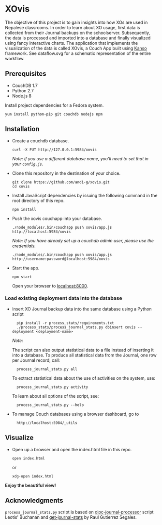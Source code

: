 # XOvis

The objective of this project is to gain insights into how XOs are used in
Nepalese classrooms. In order to learn about XO usage, first data is collected
from their Journal backups on the schoolserver. Subsequently, the data is
processed and imported into a database and finally visualized using fancy
interactive charts. The application that implements the visualization of the
data is called XOvis, a Couch App built using [Kanso](htttp://kan.so)
framework. See dataflow.svg for a schematic representation of the entire
workflow.

## Prerequisites

- CouchDB 1.7
- Python 2.7
- Node.js 8

Install project dependencies for a Fedora system.

    yum install python-pip git couchdb nodejs npm


## Installation

* Create a couchdb database.

      curl -X PUT http://127.0.0.1:5984/xovis

  _Note: if you use a different database name, you'll need to set that in your
  `config.js`._

* Clone this repository in the destination of your choice.

      git clone https://github.com/andi-g/xovis.git
      cd xovis

* Install JavaScript dependencies by issuing the following command
  in the root directory of this repo.

      npm install

* Push the xovis couchapp into your database.

      ./node_modules/.bin/couchapp push xovis/app.js http://localhost:5984/xovis

  _Note: If you have already set up a couchdb admin user, please use the credentials._

      ./node_modules/.bin/couchapp push xovis/app.js http://username:password@localhost:5984/xovis

* Start the app.

      npm start

  Open your browser to [localhost:8000](http://localhost:8000).


### Load existing deployment data into the database

* Insert XO Journal backup data into the same database using a Python script

		pip install -r process_stats/requirements.txt
		./process_stats/process_journal_stats.py dbinsert xovis --deployment <deployment-name>
		
	*Note:*

	The script can also output statistical data to a file instead of inserting it
	into a database. To produce all statistical data from the Journal, one row per
	Journal record, call:
	
		process_journal_stats.py all
	
	To extract statistical data about the use of activities on the system, use:
	
		process_journal_stats.py activity
	
	To learn about all options of the script, see:
	
		process_journal_stats.py --help

* To manage Couch databases using a browser dashboard, go to

		http://localhost:5984/_utils

## Visualize

* Open up a browser and open the index.html file in this repo.

      open index.html

  or

      xdg-open index.html

**Enjoy the beautiful view!**

## Acknowledgments

`process_journal_stats.py` script is based on
[olpc-journal-processor](https://github.com/Leotis/olpc_journal_processor)
script Leotis' Buchanan and
[get-journal-stats](http://gitorious.paraguayeduca.org/get-journal-stats) by
Raul Gutierrez Segales.
